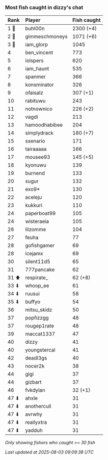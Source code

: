 ### Most fish caught in dizzy's chat

| Rank  | Player         | Fish caught |
|:------|:---------------|:------------|
| 1 🥇  | buhl00n        | 2300 (+4)   |
| 2 🥈  | gimmeschmoneys | 1071 (+6)   |
| 3 🥉  | iam_glorp      | 1045        |
| 4     | ben_vincent    | 773         |
| 5     | lolspers       | 620         |
| 6     | iam_haunt      | 535         |
| 7     | spanmer        | 366         |
| 8     | konsminator    | 326         |
| 9     | ofaisalz       | 307 (+1)    |
| 10    | rabituwu       | 243         |
| 11    | notnownico     | 226 (+2)    |
| 12    | vagdi          | 213         |
| 13    | hamoodhabibee  | 204         |
| 14    | simplydrack    | 180 (+7)    |
| 15    | ssenario       | 171         |
| 16    | tairaaaaa      | 166         |
| 17    | mousee93       | 145 (+5)    |
| 18    | kyonuwu        | 139         |
| 19    | burnend        | 133         |
| 20    | sugur          | 132         |
| 21    | exo9*          | 130         |
| 22    | aceleju        | 120         |
| 23    | kukkuri        | 110         |
| 24    | paperboat99    | 105         |
| 24    | wisteraeia     | 105         |
| 26    | lilzomme       | 104         |
| 27    | feuha          | 77          |
| 28    | gofishgamer    | 69          |
| 28    | icejamx        | 69          |
| 30    | silent11d5     | 65          |
| 31    | 777pancake     | 62          |
| 31 ⬆  | respirate_     | 62 (+8)     |
| 33 ⬇  | whoop_ee       | 61          |
| 34 ⬇  | ruusui         | 58          |
| 35 ⬇  | buffyo         | 54          |
| 36    | mitsu_skidz    | 50          |
| 37    | popfizzgg      | 48          |
| 37    | rougep1rate    | 48          |
| 39    | maccat1337     | 47          |
| 40    | dizzy          | 41          |
| 40    | youngstercal   | 41          |
| 42    | deadl3gs       | 40          |
| 43    | nocer2k        | 38          |
| 44    | gigi           | 37          |
| 44    | gizbart        | 37          |
| 46    | fvkdylan       | 32 (+1)     |
| 47 ⬇  | ahxle          | 31          |
| 47 ⬇  | anothercull    | 31          |
| 47 ⬇  | avrwhy         | 31          |
| 47 ⬇  | reallyxtra     | 31          |
| 47 ⬇  | yadduh         | 31          |

_Only showing fishers who caught >= 30 fish_

_Last updated at 2025-08-03 09:09:38 UTC_